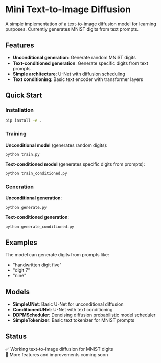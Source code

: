 # Mini Text-to-Image Diffusion

A simple implementation of a text-to-image diffusion model for learning purposes. Currently generates MNIST digits from text prompts.

## Features

- **Unconditional generation**: Generate random MNIST digits
- **Text-conditioned generation**: Generate specific digits from text prompts
- **Simple architecture**: U-Net with diffusion scheduling
- **Text conditioning**: Basic text encoder with transformer layers

## Quick Start

### Installation

```bash
pip install -e .
```

### Training

**Unconditional model** (generates random digits):
```bash
python train.py
```

**Text-conditioned model** (generates specific digits from prompts):
```bash
python train_conditioned.py
```

### Generation

**Unconditional generation**:
```bash
python generate.py
```

**Text-conditioned generation**:
```bash
python generate_conditioned.py
```

## Examples

The model can generate digits from prompts like:
- "handwritten digit five"
- "digit 7"
- "nine"

## Models

- **SimpleUNet**: Basic U-Net for unconditional diffusion
- **ConditionedUNet**: U-Net with text conditioning
- **DDPMScheduler**: Denoising diffusion probabilistic model scheduler
- **SimpleTokenizer**: Basic text tokenizer for MNIST prompts

## Status

✅ Working text-to-image diffusion for MNIST digits  
🚧 More features and improvements coming soon